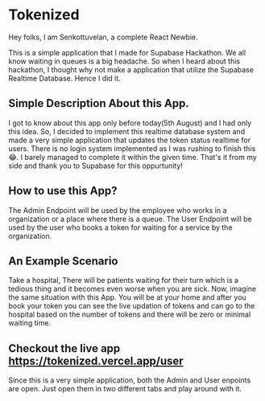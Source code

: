 # Tokenized

Hey folks, I am Senkottuvelan, a complete React Newbie.

This is a simple application that I made for Supabase Hackathon. We all know waiting in queues is a big headache. So when I heard about this hackathon, I thought why not make a application that utilize the Supabase Realtime Database. Hence I did it.

## Simple Description About this App.
I got to know about this app only before today(5th August) and I had only this idea. So, I decided to implement this realtime database system and made a very simple application that updates the token status realtime for users. There is no login system implemented as I was rushing to finish this 😂. I barely managed to complete it within the given time.
That's it from my side and thank you to Supabase for this oppurtunity!

## How to use this App?

The Admin Endpoint will be used by the employee who works in a organization or a place where there is a queue.
The User Endpoint will be used by the user who books a token for waiting for a service by the organization.

## An Example Scenario

Take a hospital,
There will be patients waiting for their turn which is a tedious thing and it becomes even worse when you are sick. Now, imagine the same situation with this App. You will be at your home and after you book your token you can see the live updation of tokens and can go to the hospital based on the number of tokens and there will be zero or minimal waiting time.

## Checkout the live app https://tokenized.vercel.app/user

Since this is a very simple application, both the Admin and User enpoints are open. Just open them in two different tabs and play around with it.
